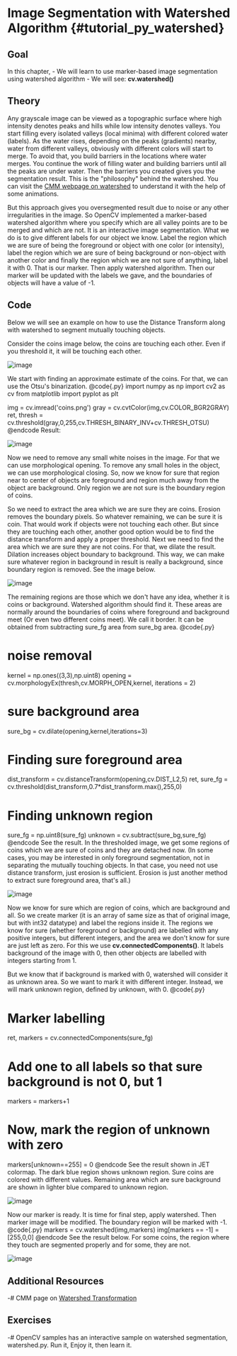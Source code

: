 Image Segmentation with Watershed Algorithm {#tutorial_py_watershed}
===========================================

Goal
----

In this chapter,
    -   We will learn to use marker-based image segmentation using watershed algorithm
    -   We will see: **cv.watershed()**

Theory
------

Any grayscale image can be viewed as a topographic surface where high intensity denotes peaks and
hills while low intensity denotes valleys. You start filling every isolated valleys (local minima)
with different colored water (labels). As the water rises, depending on the peaks (gradients)
nearby, water from different valleys, obviously with different colors will start to merge. To avoid
that, you build barriers in the locations where water merges. You continue the work of filling water
and building barriers until all the peaks are under water. Then the barriers you created gives you
the segmentation result. This is the "philosophy" behind the watershed. You can visit the [CMM
webpage on watershed](http://cmm.ensmp.fr/~beucher/wtshed.html) to understand it with the help of
some animations.

But this approach gives you oversegmented result due to noise or any other irregularities in the
image. So OpenCV implemented a marker-based watershed algorithm where you specify which are all
valley points are to be merged and which are not. It is an interactive image segmentation. What we
do is to give different labels for our object we know. Label the region which we are sure of being
the foreground or object with one color (or intensity), label the region which we are sure of being
background or non-object with another color and finally the region which we are not sure of
anything, label it with 0. That is our marker. Then apply watershed algorithm. Then our marker will
be updated with the labels we gave, and the boundaries of objects will have a value of -1.

Code
----

Below we will see an example on how to use the Distance Transform along with watershed to segment
mutually touching objects.

Consider the coins image below, the coins are touching each other. Even if you threshold it, it will
be touching each other.

![image](images/water_coins.jpg)

We start with finding an approximate estimate of the coins. For that, we can use the Otsu's
binarization.
@code{.py}
import numpy as np
import cv2 as cv
from matplotlib import pyplot as plt

img = cv.imread('coins.png')
gray = cv.cvtColor(img,cv.COLOR_BGR2GRAY)
ret, thresh = cv.threshold(gray,0,255,cv.THRESH_BINARY_INV+cv.THRESH_OTSU)
@endcode
Result:

![image](images/water_thresh.jpg)

Now we need to remove any small white noises in the image. For that we can use morphological
opening. To remove any small holes in the object, we can use morphological closing. So, now we know
for sure that region near to center of objects are foreground and region much away from the object
are background. Only region we are not sure is the boundary region of coins.

So we need to extract the area which we are sure they are coins. Erosion removes the boundary
pixels. So whatever remaining, we can be sure it is coin. That would work if objects were not
touching each other. But since they are touching each other, another good option would be to find
the distance transform and apply a proper threshold. Next we need to find the area which we are sure
they are not coins. For that, we dilate the result. Dilation increases object boundary to
background. This way, we can make sure whatever region in background in result is really a
background, since boundary region is removed. See the image below.

![image](images/water_fgbg.jpg)

The remaining regions are those which we don't have any idea, whether it is coins or background.
Watershed algorithm should find it. These areas are normally around the boundaries of coins where
foreground and background meet (Or even two different coins meet). We call it border. It can be
obtained from subtracting sure_fg area from sure_bg area.
@code{.py}
# noise removal
kernel = np.ones((3,3),np.uint8)
opening = cv.morphologyEx(thresh,cv.MORPH_OPEN,kernel, iterations = 2)

# sure background area
sure_bg = cv.dilate(opening,kernel,iterations=3)

# Finding sure foreground area
dist_transform = cv.distanceTransform(opening,cv.DIST_L2,5)
ret, sure_fg = cv.threshold(dist_transform,0.7*dist_transform.max(),255,0)

# Finding unknown region
sure_fg = np.uint8(sure_fg)
unknown = cv.subtract(sure_bg,sure_fg)
@endcode
See the result. In the thresholded image, we get some regions of coins which we are sure of coins
and they are detached now. (In some cases, you may be interested in only foreground segmentation,
not in separating the mutually touching objects. In that case, you need not use distance transform,
just erosion is sufficient. Erosion is just another method to extract sure foreground area, that's
all.)

![image](images/water_dt.jpg)

Now we know for sure which are region of coins, which are background and all. So we create marker
(it is an array of same size as that of original image, but with int32 datatype) and label the
regions inside it. The regions we know for sure (whether foreground or background) are labelled with
any positive integers, but different integers, and the area we don't know for sure are just left as
zero. For this we use **cv.connectedComponents()**. It labels background of the image with 0, then
other objects are labelled with integers starting from 1.

But we know that if background is marked with 0, watershed will consider it as unknown area. So we
want to mark it with different integer. Instead, we will mark unknown region, defined by unknown,
with 0.
@code{.py}
# Marker labelling
ret, markers = cv.connectedComponents(sure_fg)

# Add one to all labels so that sure background is not 0, but 1
markers = markers+1

# Now, mark the region of unknown with zero
markers[unknown==255] = 0
@endcode
See the result shown in JET colormap. The dark blue region shows unknown region. Sure coins are
colored with different values. Remaining area which are sure background are shown in lighter blue
compared to unknown region.

![image](images/water_marker.jpg)

Now our marker is ready. It is time for final step, apply watershed. Then marker image will be
modified. The boundary region will be marked with -1.
@code{.py}
markers = cv.watershed(img,markers)
img[markers == -1] = [255,0,0]
@endcode
See the result below. For some coins, the region where they touch are segmented properly and for
some, they are not.

![image](images/water_result.jpg)

Additional Resources
--------------------

-#  CMM page on [Watershed Transformation](http://cmm.ensmp.fr/~beucher/wtshed.html)

Exercises
---------

-#  OpenCV samples has an interactive sample on watershed segmentation, watershed.py. Run it, Enjoy
    it, then learn it.
